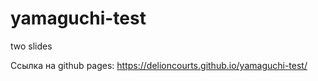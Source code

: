 # yamaguchi-test
two slides

Ссылка на github pages: https://delioncourts.github.io/yamaguchi-test/
